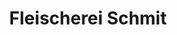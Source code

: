 ---
title: "Fleischerei Schmit"
url: /rabenstein-an-der-pielach/fleischerei-schmit/
shop: Metzgerei
---